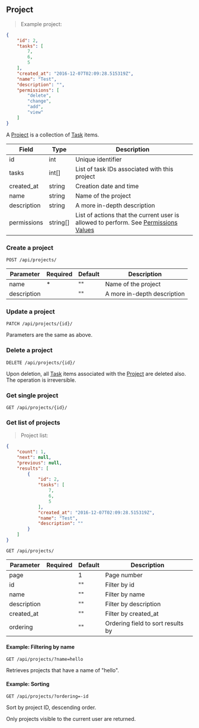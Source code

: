 ## Project

> Example project:

```json
{
    "id": 2,
    "tasks": [
        7,
        6,
        5
    ],
    "created_at": "2016-12-07T02:09:28.515319Z",
    "name": "Test",
    "description": "",
    "permissions": [
        "delete",
        "change",
        "add",
        "view"
    ]
}
```

A [Project](#project) is a collection of [Task](#task) items.

Field | Type | Description
----- | ---- | -----------
id | int | Unique identifier
tasks | int[] | List of task IDs associated with this project
created_at | string | Creation date and time
name | string | Name of the project
description | string | A more in-depth description
permissions | string[] | List of actions that the current user is allowed to perform. See [Permissions Values](#permission-values)


### Create a project

`POST /api/projects/`

Parameter | Required | Default | Description
--------- | -------- | ------- | -----------
name | * | "" | Name of the project
description | |  "" | A more in-depth description


### Update a project

`PATCH /api/projects/{id}/`

Parameters are the same as above.


### Delete a project

`DELETE /api/projects/{id}/`

Upon deletion, all [Task](#task) items associated with the [Project](#project) are deleted also. The operation is irreversible.

### Get single project

`GET /api/projects/{id}/`

### Get list of projects

> Project list:

```json
{
    "count": 1,
    "next": null,
    "previous": null,
    "results": [
        {
            "id": 2,
            "tasks": [
                7,
                6,
                5
            ],
            "created_at": "2016-12-07T02:09:28.515319Z",
            "name": "Test",
            "description": ""
        }
    ]
}
```

`GET /api/projects/`

Parameter | Required | Default | Description
--------- | -------- | ------- | -----------
page | | 1 | Page number
id | | "" | Filter by id
name | | "" | Filter by name
description | | "" | Filter by description
created_at | | "" | Filter by created_at
ordering | | "" | Ordering field to sort results by


#### Example: Filtering by name

`GET /api/projects/?name=hello`

Retrieves projects that have a name of "hello".


#### Example: Sorting

`GET /api/projects/?ordering=-id`

Sort by project ID, descending order.

<aside class="notice">Only projects visible to the current user are returned.</aside>
